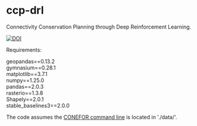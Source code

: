 # ccp-drl
Connectivity Conservation Planning through Deep Reinforcement Learning.

[![DOI](https://zenodo.org/badge/661144875.svg)](https://zenodo.org/doi/10.5281/zenodo.10618899)


Requirements:

geopandas==0.13.2 <br />
gymnasium==0.28.1 <br />
matplotlib==3.7.1 <br />
numpy==1.25.0 <br />
pandas==2.0.3 <br />
rasterio==1.3.8 <br />
Shapely==2.0.1 <br />
stable_baselines3==2.0.0 <br />


The code assumes the [CONEFOR command line](http://www.conefor.org/coneforsensinode.html) is located in './data/'. 
